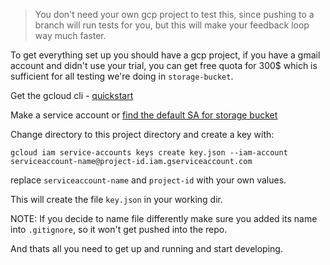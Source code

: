 >You don't need your own gcp project to test this, since pushing to a branch will run tests for you, but this will make your feedback loop way much faster.

To get everything set up you should have a gcp project, if you have a gmail account and didn't use your trial, you can get free quota for 300$ which is sufficient for all testing we're doing in `storage-bucket`.

Get the gcloud cli - [quickstart](https://cloud.google.com/sdk/docs/quickstarts)

Make a service account or [find the default SA for storage bucket](https://cloud.google.com/storage/docs/getting-service-account)

Change directory to this project directory and create a key with:
```
gcloud iam service-accounts keys create key.json --iam-account serviceaccount-name@project-id.iam.gserviceaccount.com
```
replace `serviceaccount-name` and `project-id` with your own values.

This will create the file `key.json` in your working dir.

NOTE: If you decide to name file differently make sure you added its name into `.gitignore`, so it won't get pushed into the repo.

And thats all you need to get up and running and start developing.
